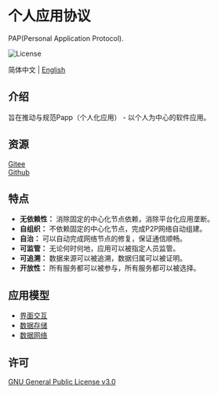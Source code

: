 # 个人应用协议

PAP(Personal Application Protocol).

![License](https://img.shields.io/badge/license-GPL%20v3-blue)

简体中文 | [English](./README.md)

## 介绍

旨在推动与规范Papp（个人化应用） - 以个人为中心的软件应用。 

## 资源

[Gitee](https://gitee.com/dfz/PAP)  
[Github](https://github.com/xxyjskx1987/PAP)

## 特点

- **无依赖性：** 消除固定的中心化节点依赖，消除平台化应用垄断。  
- **自组织：** 不依赖固定的中心化节点，完成P2P网络自动组建。   
- **自治：** 可以自动完成网络节点的修复，保证通信顺畅。  
- **可监管：** 无论何时何地，应用可以被指定人员监管。  
- **可追溯：** 数据来源可以被追溯，数据归属可以被证明。  
- **开放性：** 所有服务都可以被参与，所有服务都可以被选择。

## 应用模型

- [界面交互](./interface_interaction/README_zh.md)  
- [数据存储](./data_storage/README_zh.md)  
- [数据网络](./data_network/README_zh.md)

## 许可

[GNU General Public License v3.0](./LICENSE)
